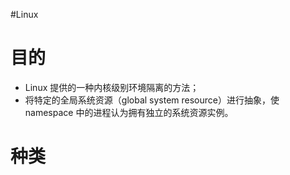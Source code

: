#Linux
# 目的
- Linux 提供的一种内核级别环境隔离的方法；
- 将特定的全局系统资源（global system resource）进行抽象，使 namespace 中的进程认为拥有独立的系统资源实例。

# 种类

